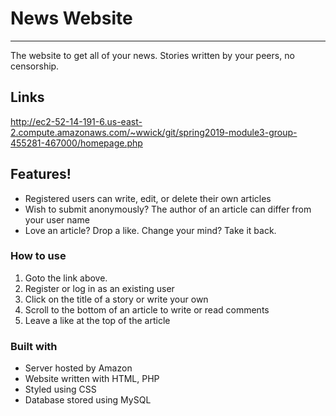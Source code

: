 # News Website
--------------------
The website to get all of your news. Stories written by your peers, no censorship.
## Links

http://ec2-52-14-191-6.us-east-2.compute.amazonaws.com/~wwick/git/spring2019-module3-group-455281-467000/homepage.php

## Features!

  - Registered users can write, edit, or delete their own articles
  - Wish to submit anonymously? The author of an article can differ from your user name
  - Love an article? Drop a like. Change your mind? Take it back.

### How to use
1. Goto the link above.
2. Register or log in as an existing user
3. Click on the title of a story or write your own
4. Scroll to the bottom of an article to write or read comments
5. Leave a like at the top of the article

### Built with
 - Server hosted by Amazon
 - Website written with HTML, PHP
 - Styled using CSS
 - Database stored using MySQL
